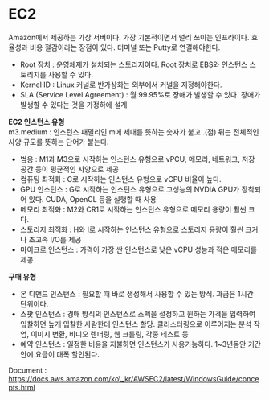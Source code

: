 # EC2

Amazon에서 제공하는 가상 서버이다. 가장 기본적이면서 널리 쓰이는 인프라이다. 효율성과 비용 절감이라는 장점이 있다. 터미널 또는 Putty로 연결해야한다.

* Root 장치 : 운영체제가 설치되는 스토리지이다. Root 장치로 EBS와 인스턴스 스토리지를 사용할 수 있다.
* Kernel ID : Linux 커널로 반가상화는 외부에서 커널을 지정해야한다.
* SLA \(Service Level Agreement\) : 월 99.95%로 장애가 발생할 수 있다. 장애가 발생할 수 있다는 것을 가정하에 설계

**EC2 인스턴스 유형**  
m3.medium : 인스턴스 패밀리인 m에 세대를 뜻하는 숫자가 붙고 .\(점\) 뒤는 전체적인 사양 규모를 뜻하는 단어가 붙는다.

* 범용 : M1과 M3으로 시작하는 인스턴스 유형으로 vPCU, 메모리, 네트워크, 저장 공간 등이 평균적인 사양으로 제공
* 컴퓨팅 최적화 : C로 시작하는 인스턴스 유형으로 vCPU 비율이 높다.
* GPU 인스턴스 : G로 시작하는 인스턴스 유형으로 고성능의 NVDIA GPU가 장착되어 있다. CUDA, OpenCL 등을 실행할 때 사용
* 메모리 최적화 : M2와 CR1로 시작하는 인스턴스 유형으로 메모리 용량이 훨씬 크다.
* 스토리지 최적화 : H와 I로 시작하는 인스턴스 유형으로 스토리지 용량이 훨씬 크거나 초고속 I/O를 제공
* 마이크로 인스턴스 : 가격이 가장 싼 인스턴스로 낮은 vCPU 성능과 적은 메모리를 제공 

**구매 유형**

* 온 디맨드 인스턴스 : 필요할 때 바로 생성해서 사용할 수 있는 방식. 과금은 1시간 단위이다.
* 스팟 인스턴스 : 경매 방식의 인스턴스로 스펙을 설정하고 원하는 가격을 입력하여 입찰하면 높게 입찰한 사람한테 인스턴스 할당. 클러스터링으로 이루어지는 분석 작업, 이미지 변환, 비디오 렌더링, 웹 크롤링, 각종 테스트 등
* 예약 인스턴스 : 일정한 비용을 지불하면 인스턴스가 사용가능하다. 1~3년동안 기간안에 요금이 대폭 할인된다. 

Document : https://docs.aws.amazon.com/ko\_kr/AWSEC2/latest/WindowsGuide/concepts.html

